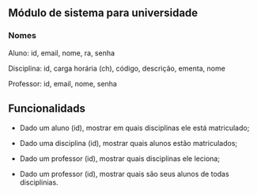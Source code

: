 ## Módulo de sistema para universidade

### Nomes

Aluno: id, email, nome, ra, senha

Disciplina: id, carga horária (ch), código, descrição, ementa, nome

Professor: id, email, nome, senha

## Funcionalidads

* Dado um aluno (id), mostrar em quais disciplinas ele está matriculado;

* Dado uma disciplina (id), mostrar quais alunos estão matriculados;

* Dado um professor (id), mostrar quais disciplinas ele leciona;

* Dado um professor (id), mostrar quais são seus alunos de todas disciplinias.
